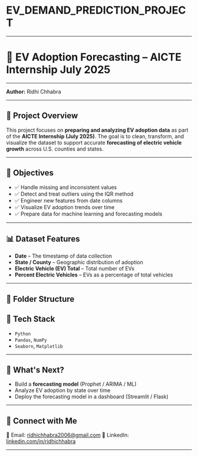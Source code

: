 # EV_DEMAND_PREDICTION_PROJECT
---
# 🚗 EV Adoption Forecasting – AICTE Internship July 2025

---

**Author:** Ridhi Chhabra  

---

## 📌 Project Overview

This project focuses on **preparing and analyzing EV adoption data** as part of the **AICTE Internship (July 2025)**. The goal is to clean, transform, and visualize the dataset to support accurate **forecasting of electric vehicle growth** across U.S. counties and states.

---

## 🎯 Objectives

- ✅ Handle missing and inconsistent values  
- ✅ Detect and treat outliers using the IQR method  
- ✅ Engineer new features from date columns  
- ✅ Visualize EV adoption trends over time  
- ✅ Prepare data for machine learning and forecasting models

---

## 📊 Dataset Features

- **Date** – The timestamp of data collection  
- **State / County** – Geographic distribution of adoption  
- **Electric Vehicle (EV) Total** – Total number of EVs  
- **Percent Electric Vehicles** – EVs as a percentage of total vehicles  

---

## 📁 Folder Structure

## 🧠 Tech Stack

- `Python `
- `Pandas`, `NumPy`
- `Seaborn`, `Matplotlib`

---

## 🌟 What's Next?

- Build a **forecasting model** (Prophet / ARIMA / ML)
- Analyze EV adoption by state over time
- Deploy the forecasting model in a dashboard (Streamlit / Flask)

---

## 🤝 Connect with Me

💌 Email: ridhichhabra2006@gmail.com 
🔗 LinkedIn: [linkedin.com/in/ridhichhabra](https://www.linkedin.com/in/ridhi-chhabra25)

---
